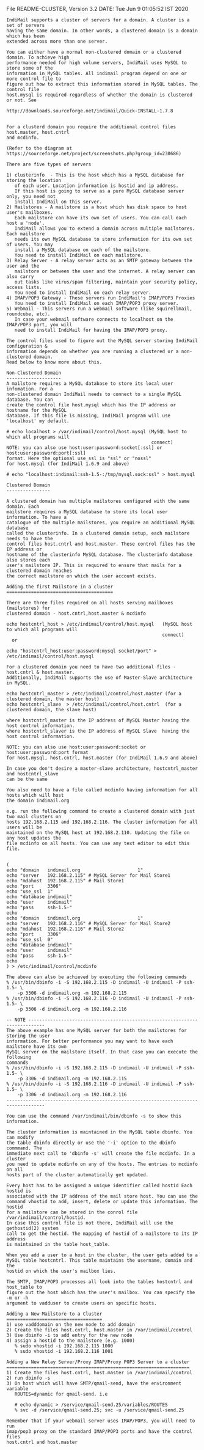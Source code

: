 File README-CLUSTER, Version 3.2
DATE: Tue Jun  9 01:05:52 IST 2020

    IndiMail supports a cluster of servers for a domain. A cluster is a set of servers
    having the same domain. In other words, a clustered domain is a domain which has been
    extended across more than one server.

    You can either have a normal non-clustered domain or a clustered domain. To achieve high
    performance needed for high volume servers, IndiMail uses MySQL to store some of the
    information in MySQL tables. All indimail program depend on one or more control file to
    figure out how to extract this information stored in MySQL tables. The control file
    host.mysql is required regardless of whether the domain is clustered or not. See

    http://downloads.sourceforge.net/indimail/Quick-INSTALL-1.7.8


    For a clusterd domain you require the additional control files host.master, host.cntrl
    and mcdinfo.

    (Refer to the diagram at https://sourceforge.net/project/screenshots.php?group_id=230686)

    There are five types of servers

    1) clusterinfo  - This is the host which has a MySQL database for storing the location
       of each user. Location information is hostid and ip address.
       If this host is going to serve as a pure MySQL database server only, you need not
       install IndiMail on this server.
    2) Mailstores - A mailstore is a host which has disk space to host user's mailboxes.
       Each mailstore can have its own set of users. You can call each host a 'node'.
       IndiMail allows you to extend a domain across multiple mailstores. Each mailstore
       needs its own MySQL database to store information for its own set of users. You may
       install a MySQL database on each of the mailstore.
       You need to install IndiMail on each mailstore.
    3) Relay Server - A relay server acts as an SMTP gateway between the user and the
       mailstore or between the user and the internet. A relay server can also carry
       out tasks like virus/spam filtering, maintain your security policy, access lists.
       You need to install IndiMail on each relay server.
    4) IMAP/POP3 Gateway - These servers run IndiMail's IMAP/POP3 Proxies
       You need to install IndiMail on each IMAP/POP3 proxy server.
    5) Webmail - This servers run a webmail software (like squirellmail, roundcube, etc).
       In case your webmail software connects to localhost on the IMAP/POP3 port, you will
       need to install IndiMail for having the IMAP/POP3 proxy.

    The control files used to figure out the MySQL server storing IndiMail configuration &
    information depends on whether you are running a clustered or a non-clustered domain.
    Read below to know more about this.

    Non-Clustered Domain
    --------------------
    A mailstore requires a MySQL database to store its local user infomation. For a
    non-clustered domain IndiMail needs to connect to a single MySQL database. You can
    create the control file host.mysql which has the IP address or hostname for the MySQL
    database. If this file is missing, IndiMail program will use 'localhost' my default.

    # echo localhost > /var/indimail/control/host.mysql (MySQL host to which all programs will
                                                         connect)
    NOTE: you can also use host:user:password:socket[:ssl] or host:user:password:port[:ssl]
    format. Here the optional use_ssl is "ssl" or "nossl"
    for host.mysql (for IndiMail 1.6.9 and above)

    # echo "localhost:indimail:ssh-1.5-:/tmp/mysql.sock:ssl" > host.mysql

    Clustered Domain
    ----------------

    A clustered domain has multiple mailstores configured with the same domain. Each
    mailstore requires a MySQL database to store its local user information. To have a
    catalogue of the multiple mailstores, you require an additional MySQL database
    called the clusterinfo. In a clustered domain setup, each mailstore needs to have the
    control files host.cntrl and host.master. These control files has the IP address or
    hostname of the clusterinfo MySQL database. The clusterinfo database also stores each
    user's mailstore IP. This is required to ensure that mails for a clustered domain reaches
    the correct mailstore on which the user account exists.

    Adding the first Mailstore in a cluster
    =======================================

    There are three files required on all hosts serving mailboxes (mailstores) for 
    clustered domain - host.cntrl,host.master & mcdinfo

    echo hostcntrl_host > /etc/indimail/control/host.mysql   (MySQL host to which all programs will
                                                             connect)
      or

    echo "hostcntrl_host:user:password:mysql socket/port" > /etc/indimail/control/host.mysql

    For a clustered domain you need to have two additional files - host.cntrl & host.master.
    Additionally, IndiMail supports the use of Master-Slave architecture in MySQL.

    echo hostcntrl_master > /etc/indimail/control/host.master (for a clustered domain, the master host)
    echo hostcntrl_slave  > /etc/indimail/control/host.cntrl  (for a clustered domain, the slave host)

    where hostcntrl_master is the IP address of MySQL Master having the host control information.
    where hostcntrl_slaver is the IP address of MySQL Slave  having the host control information.

    NOTE: you can also use host:user:password:socket or host:user:password:port format
    for host.mysql, host.cntrl, host.master (for IndiMail 1.6.9 and above)

    In case you don't desire a master-slave architecture, hostcntrl_master and hostcntrl_slave
    can be the same

    You also need to have a file called mcdinfo having information for all hosts which will host
    the domain indimail.org

    e.g. run the following command to create a clustered domain with just two mail clusters on
    hosts 192.168.2.115 and 192.168.2.116. The cluster information for all users will be
    maintained on the MySQL host at 192.168.2.110. Updating the file on any host updates the
    file mcdinfo on all hosts. You can use any text editor to edit this file.


    (
    echo "domain   indimail.org                     1"
    echo "server   192.168.2.115" # MySQL Server for Mail Store1
    echo "mdahost  192.168.2.115" # Mail Store1
    echo "port     3306"
    echo "use_ssl  1"
    echo "database indimail"
    echo "user     indimail"
    echo "pass     ssh-1.5-"
    echo
    echo "domain   indimail.org                     1"
    echo "server   192.168.2.116" # MySQL Server for Mail Store2
    echo "mdahost  192.168.2.116" # Mail Store2
    echo "port     3306"
    echo "use_ssl  0"
    echo "database indimail"
    echo "user     indimail"
    echo "pass     ssh-1.5-"
    echo
    ) > /etc/indimail/control/mcdinfo
    
    The above can also be achieved by executing the following commands
    % /usr/bin/dbinfo -i -S 192.168.2.115 -D indimail -U indimail -P ssh-1.5- \
        -p 3306 -d indimail.org -m 192.168.2.115
    % /usr/bin/dbinfo -i -S 192.168.2.116 -D indimail -U indimail -P ssh-1.5- \
        -p 3306 -d indimail.org -m 192.168.2.116

    -- NOTE ----------------------------------------------------------------------------
    The above example has one MySQL server for both the mailstores for storing the user
    information. For better performance you may want to have each mailstore have its own
    MySQL server on the mailstore itself. In that case you can execute the following
    commands
    % /usr/bin/dbinfo -i -S 192.168.2.115 -D indimail -U indimail -P ssh-1.5- \
        -p 3306 -d indimail.org -m 192.168.2.115
    % /usr/bin/dbinfo -i -S 192.168.2.116 -D indimail -U indimail -P ssh-1.5- \
        -p 3306 -d indimail.org -m 192.168.2.116
    ------------------------------------------------------------------------------------

    You can use the command /var/indimail/bin/dbinfo -s to show this information.

    The cluster information is maintained in the MySQL table dbinfo. You can modify
    the table dbinfo directly or use the '-i' option to the dbinfo commmand. The
    immediate next call to 'dbinfo -s' will create the file mcdinfo. In a cluster
    you need to update mcdinfo on any of the hosts. The entries to mcdinfo on all
    hosts part of the cluster automatically get updated.

    Every host has to be assigned a unique identifier called hostid Each hostid is
    associated with the IP address of the mail store host. You can use the
    command vhostid to add, insert, delete or update this information. The hostid
    for a mailstore can be stored in the conrol file /var/indimail/control/hostid.
    In case this control file is not there, IndiMail will use the gethostid(2) system
    call to get the hostid. The mapping of hostid of a mailstore to its IP address
    is maintained in the table host_table.

    When you add a user to a host in the cluster, the user gets added to a 
    MySQL table hostcntrl. This table maintains the username, domain and the
    hostid on which the user's mailbox lies.

    The SMTP, IMAP/POP3 processes all look into the tables hostcntrl and host_table to
    figure out the host which has the user's mailbox. You can specify the -m or -h
    argument to vadduser to create users on specific hosts.

    Adding a New Mailstore to a Cluster
    ===================================
    1) use vadddomain on the new node to add domain
    2) Create the files host.cntrl, host.master in /var/indimail/control
    3) Use dbinfo -i to add entry for the new node
    4) assign a hostid to the mailstore (e.g. 1000)
       % sudo vhostid -i 192.168.2.115 1000
       % sudo vhostid -i 192.168.2.116 1001

    Adding a New Relay Server/Proxy IMAP/Proxy POP3 Server to a cluster
    ===================================================================
    1) Create the files host.cntrl, host.master in /var/indimail/control
    2) run dbinfo -s
    3) On host which will have SMTP/qmail-send, have the environment variable
       ROUTES=dynamic for qmail-send. i.e

       # echo dynamic > /service/qmail-send.25/variables/ROUTES
       % svc -d /service/qmail-send.25; svc -u /service/qmail-send.25

    Remember that if your webmail server uses IMAP/POP3, you will need to run
    imap/pop3 proxy on the standard IMAP/POP3 ports and have the control files
    host.cntrl and host.master
